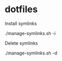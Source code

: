 dotfiles
========

Install symlinks

./manage-symlinks.sh -i


Delete symlinks

./manage-symlinks.sh -d
